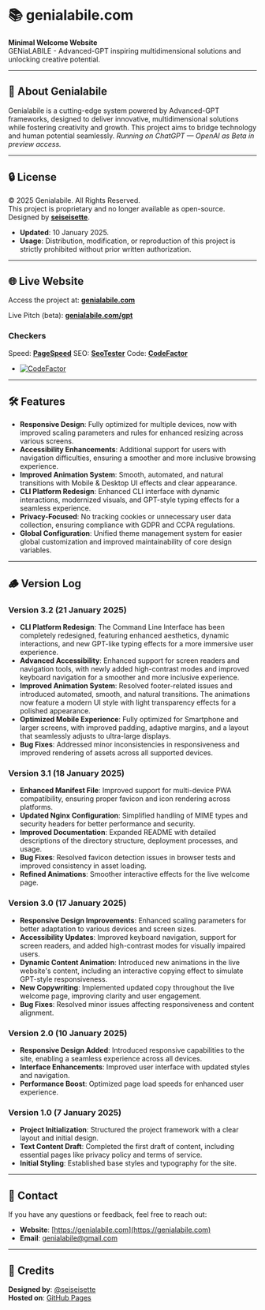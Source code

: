 # 📚 genialabile.com

**Minimal Welcome Website**  
GENiaLABILE - Advanced-GPT inspiring multidimensional solutions and unlocking creative potential.

---

## 🤖 About Genialabile

Genialabile is a cutting-edge system powered by Advanced-GPT frameworks, designed to deliver innovative, multidimensional solutions while fostering creativity and growth. This project aims to bridge technology and human potential seamlessly.
*Running on ChatGPT — OpenAI as Beta in preview access.*

---

## 🔒 License

© 2025 Genialabile. All Rights Reserved.  
This project is proprietary and no longer available as open-source.  
Designed by **[seiseisette](https://github.com/seiseisette)**.  

- **Updated**: 10 January 2025.  
- **Usage**: Distribution, modification, or reproduction of this project is strictly prohibited without prior written authorization.

---

## 🌐 Live Website

Access the project at: **[genialabile.com](https://genialabile.com/)**

Live Pitch (beta): **[genialabile.com/gpt](https://genialabile.com/cli)**

### Checkers

Speed: **[PageSpeed](https://pagespeed.web.dev/analysis/https-genialabile-com/we3htll2lx?hl=en&form_factor=mobile)**
SEO: **[SeoTester](https://suite.seotesteronline.com/seo-checker/aHR0cHM6Ly9nZW5pYWxhYmlsZS5jb20=/#)**
Code: **[CodeFactor](https://www.codefactor.io/repository/github/seiseisette/genialabile.com)**

- [![CodeFactor](https://www.codefactor.io/repository/github/seiseisette/genialabile.com/badge)](https://www.codefactor.io/repository/github/seiseisette/genialabile.com)

---

## 🛠️ Features

- **Responsive Design**: Fully optimized for multiple devices, now with improved scaling parameters and rules for enhanced resizing across various screens.  
- **Accessibility Enhancements**: Additional support for users with navigation difficulties, ensuring a smoother and more inclusive browsing experience.  
- **Improved Animation System**: Smooth, automated, and natural transitions with Mobile & Desktop UI effects and clear appearance.  
- **CLI Platform Redesign**: Enhanced CLI interface with dynamic interactions, modernized visuals, and GPT-style typing effects for a seamless experience.  
- **Privacy-Focused**: No tracking cookies or unnecessary user data collection, ensuring compliance with GDPR and CCPA regulations.  
- **Global Configuration**: Unified theme management system for easier global customization and improved maintainability of core design variables.

---

## 🪵 Version Log

### **Version 3.2** (21 January 2025)

- **CLI Platform Redesign**: The Command Line Interface has been completely redesigned, featuring enhanced aesthetics, dynamic interactions, and new GPT-like typing effects for a more immersive user experience.  
- **Advanced Accessibility**: Enhanced support for screen readers and navigation tools, with newly added high-contrast modes and improved keyboard navigation for a smoother and more inclusive experience.  
- **Improved Animation System**: Resolved footer-related issues and introduced automated, smooth, and natural transitions. The animations now feature a modern UI style with light transparency effects for a polished appearance.  
- **Optimized Mobile Experience**: Fully optimized for Smartphone  and larger screens, with improved padding, adaptive margins, and a layout that seamlessly adjusts to ultra-large displays.   
- **Bug Fixes**: Addressed minor inconsistencies in responsiveness and improved rendering of assets across all supported devices.

### **Version 3.1** (18 January 2025)
- **Enhanced Manifest File**: Improved support for multi-device PWA compatibility, ensuring proper favicon and icon rendering across platforms.
- **Updated Nginx Configuration**: Simplified handling of MIME types and security headers for better performance and security.
- **Improved Documentation**: Expanded README with detailed descriptions of the directory structure, deployment processes, and usage.
- **Bug Fixes**: Resolved favicon detection issues in browser tests and improved consistency in asset loading.
- **Refined Animations**: Smoother interactive effects for the live welcome page.

### **Version 3.0** (17 January 2025)
- **Responsive Design Improvements**: Enhanced scaling parameters for better adaptation to various devices and screen sizes.  
- **Accessibility Updates**: Improved keyboard navigation, support for screen readers, and added high-contrast modes for visually impaired users.  
- **Dynamic Content Animation**: Introduced new animations in the live website's content, including an interactive copying effect to simulate GPT-style responsiveness.  
- **New Copywriting**: Implemented updated copy throughout the live welcome page, improving clarity and user engagement.  
- **Bug Fixes**: Resolved minor issues affecting responsiveness and content alignment.

### **Version 2.0** (10 January 2025)
- **Responsive Design Added**: Introduced responsive capabilities to the site, enabling a seamless experience across all devices.
- **Interface Enhancements**: Improved user interface with updated styles and navigation.
- **Performance Boost**: Optimized page load speeds for enhanced user experience.

### **Version 1.0** (7 January 2025)
- **Project Initialization**: Structured the project framework with a clear layout and initial design.
- **Text Content Draft**: Completed the first draft of content, including essential pages like privacy policy and terms of service.
- **Initial Styling**: Established base styles and typography for the site.

---

## 📇 Contact

If you have any questions or feedback, feel free to reach out:

- **Website**: [https://genialabile.com](https://genialabile.com)  
- **Email**: [genialabile@gmail.com](mailto:genialabile@gmail.com?subject=Contact%20Request%20For)  

---

## 👾 Credits

**Designed by**: [@seiseisette](https://x.com/seiseisette)  
**Hosted on**: [GitHub Pages](https://github.com/seiseisette/gen-ia)
